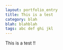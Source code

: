 ```yaml
---
layout: portfolio_entry
title: This is a test
category: blah
blah: blahblah
tags: abc def ghi jkl
---
```

This is a test !!